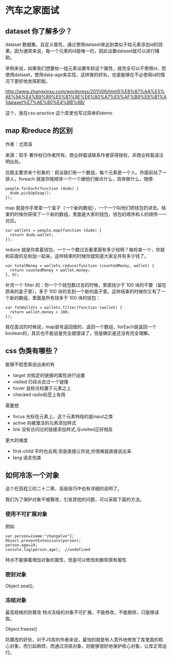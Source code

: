 # 汽车之家面试

## dataset 你了解多少？

dataset 数据集，自定义属性，通过使用dataset来达到类似于给元素添加id的效果。因为通常来说，每一个元素的id是唯一的，因此设置dataset就可以进行辅助。

举例来说，如果我们想要给一组元素设置年龄这个属性，就完全可以不使用id，而使用dataset，使用data-age来实现，这样做的好处，也是能够在不必使用id的情况下更好地发挥职能。

http://www.zhangxinxu.com/wordpress/2011/06/html5%E8%87%AA%E5%AE%9A%E4%B9%89%E5%B1%9E%E6%80%A7%E5%AF%B9%E8%B1%A1dataset%E7%AE%80%E4%BB%8B/

这个，我在css-practice 这个库里也写过简单的demo


## map 和reduce 的区别

作者：尤雨溪

来源：知乎
著作权归作者所有。商业转载请联系作者获得授权，非商业转载请注明出处。

应题主要求来个形象的：假设我们有一个数组，每个元素是一个人。你面前站了一排人。foreach 就是你按顺序一个一个跟他们做点什么，具体做什么，随便:

	people.forEach(function (dude) {
	  dude.pickUpSoap();
	});


map 就是你手里拿一个盒子（一个新的数组），一个一个叫他们把钱包扔进去。结束的时候你获得了一个新的数组，里面是大家的钱包，钱包的顺序和人的顺序一一对应。

	var wallets = people.map(function (dude) {
	  return dude.wallet;
	});

reduce 就是你拿着钱包，一个一个数过去看里面有多少钱啊？每检查一个，你就和前面的总和加一起来。这样结束的时候你就知道大家总共有多少钱了。

	var totalMoney = wallets.reduce(function (countedMoney, wallet) {
	  return countedMoney + wallet.money;
	}, 0);

补充一个 filter 的：你一个个钱包数过去的时候，里面钱少于 100 块的不要（留在原来的盒子里），多于 100 块的丢到一个新的盒子里。这样结束的时候你又有了一个新的数组，里面是所有钱多于 100 块的钱包：

	var fatWallets = wallets.filter(function (wallet) {
	  return wallet.money > 100;
	});


我在面试的时候说，map是有返回值的，返回一个数组，forEach是返回一个boolean的，其实也不能说是完全就错误了。但是确实是还没有完全理解。

##  css 伪类有哪些？

能够不假思索说出来的有

- target 对指定的链接的属性进行设置
- visited 已经点击过一个链接
- hover  鼠标光标置于元素之上
- checked radio标签上有用

需要想

- focus 光标在元素上，这个元素特指的是input之类
- active 向被激活的元素添加样式
- link 没有访问过的链接添加样式,与visited正好相反

更大的难度

- first-child 平时也会用,但是直接让你说,你很难就直接说出来.
- lang 语言伪类


## 如何冷冻一个对象

这个在高程三的二十二章，高级技巧中也有详细的说明了。

我们为了保护对象不被篡改，引发其他的问题，可以采取下面的方法。

### 使用不可扩展对象

例如 

	var person={name:"zhangolve"};
	Object.preventExtensions(person);
	person.age=24;
	console.log(person.age);  //undefined

特点不能够着增加对象的属性，但是可以修改和删除原有属性

### 密封对象



Object.seal();

### 冻结对象

最高规格的防篡改
特点冻结的对象不可扩展，不能修改，不能删除，只能够读取。


Object.freeze()


防篡改的好处，对于JS库的作者来说，最怕的就是有人意外地修改了库里面的核心对象，而引起麻烦，而通过冻结对象，则能够很好地保护核心对象，让库正常运行。
